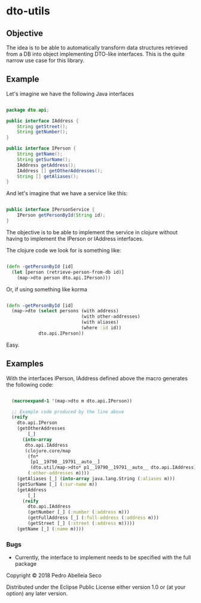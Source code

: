 # dto-utils

## Objective

The idea is to be able to automatically transform data structures retrieved from
a DB into object implementing DTO-like interfaces. This is the quite narrow
use case for this library.

## Example

Let's imagine we have the following Java interfaces

```java

package dto.api;

public interface IAddress {
    String getStreet();
    String getNumber();
}

public interface IPerson {
    String getName();
    String getSurName();
    IAddress getAddress();
    IAddress [] getOtherAddresses();
    String [] getAliases();
}

```

And let's imagine that we have a service like this:

```java

public interface IPersonService {
    IPerson getPersonById(String id);
}

```

The objective is to be able to implement the service in clojure without having
to implement the IPerson or IAddress interfaces.

The clojure code we look for is something like:

```clojure

(defn -getPersonById [id]
  (let [person (retrieve-person-from-db id)]
    (map->dto person dto.api.IPerson)))

```

Or, if using something like korma

```clojure

(defn -getPersonById [id]
  (map->dto (select persons (with address)
                            (with other-addresses)
                            (with aliases)
                            (where :id id))
            dto.api.IPerson))

```

Easy.


## Examples
With the interfaces IPerson, IAddress defined above the macro generates the following code:

```clojure

  (macroexpand-1 '(map->dto m dto.api.IPerson))

  ;; Example code produced by the line above
  (reify
    dto.api.IPerson
    (getOtherAddresses
        [_]
      (into-array
       dto.api.IAddress
       (clojure.core/map
        (fn*
         [p1__19790__19791__auto__]
         (dto.util/map->dto* p1__19790__19791__auto__ dto.api.IAddress))
        (:other-addresses m))))
    (getAliases [_] (into-array java.lang.String (:aliases m)))
    (getSurName [_] (:sur-name m))
    (getAddress
        [_]
      (reify
        dto.api.IAddress
        (getNumber [_] (:number (:address m)))
        (getFullAddress [_] (:full-address (:address m)))
        (getStreet [_] (:street (:address m)))))
    (getName [_] (:name m))))
```


### Bugs

- Currently, the interface to implement needs to be specified with
the full package


Copyright © 2018 Pedro Abelleia Seco

Distributed under the Eclipse Public License either version 1.0 or (at
your option) any later version.
